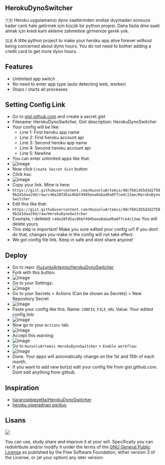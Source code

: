 ## HerokuDynoSwitcher

🇹🇷 Heroku uygulamanızı dyno saatlerinden endişe duymadan sonsuza kadar canlı hale getirmek için küçük bir python projesi. Daha fazla dino saati almak için kredi kartı ekleme zahmetine girmenize gerek yok.

🇬🇧 A little python project to make your heroku app alive forever without being concerned about dyno hours. You do not need to bother adding a credit card to get more dyno hours.

## Features

- Unlimited app switch
- No need to enter app type (auto detecting web, worker)
- Stops / starts all processes

## Setting Config Link

- Go to [gist.github.com](https://gist.github.com) and create a secret gist
- Filename: HerokuDynoSwitcher, Gist description: HerokuDynoSwitcher
- Your config will be like:
  - Line 1: First heroku app name
  - Line 2: First heroku account api
  - Line 3: Second heroku app name
  - Line 4: Second heroku account api
  - Line 5: Newline
- You can enter unlimited apps like that:
- ![image](https://user-images.githubusercontent.com/84624971/181908371-3e89ced0-c639-418a-8507-5a5e5fcfafe7.png)
- Now click `Create Secret Gist` button
- Click `Raw`:
- ![image](https://user-images.githubusercontent.com/84624971/181908458-b1870588-b7d4-4a3a-8289-f7f5bada3824.png)
- Copy your link. Mine is here:
- `https://gist.githubusercontent.com/HuzunluArtemis/48cf681365d3d27509b2d1daa19d/raw/c46e28fd5ac8bbf4945eea0abad6a0ffce4c13ae/HerokuDynoSwitcher`
- Edit this like that:
- `https://gist.githubusercontent.com/HuzunluArtemis/48cf681365d3d27509b2d1daa19d/raw/HerokuDynoSwitcher`
- Example, i deleted: `c46e28fd5ac8bbf4945eea0abad6a0ffce4c13ae` You will delete yours.
- This step is important! Make you sure edited your config url! If you dont do that, changes you make in the config will not take effect.
- We got config file link. Keep in safe and dont share anyone!

## Deploy

- Go to repo: [HuzunluArtemis/HerokuDynoSwitcher](https://github.com/HuzunluArtemis/HerokuDynoSwitcher)
- Fork with this button:
- ![image](https://user-images.githubusercontent.com/84624971/181908627-a099a958-5841-4fc5-bf70-87cfd1b7665b.png)
- Go to your Settings:
- ![image](https://user-images.githubusercontent.com/84624971/181908664-ae1fc2cb-6c05-4141-b903-9883a28d3529.png)
- Go to your Secrets > Actions (Can be shown as Secrets) > New Repository Secret
- ![image](https://user-images.githubusercontent.com/84624971/181908800-f134353b-7072-4f46-9b37-acc7ba03ca4a.png)
- Paste your config like this. Name: `CONFIG_FILE_URL` Value: Your edited config link:
- ![image](https://user-images.githubusercontent.com/84624971/181908866-e59276d0-3ca1-4478-aea2-5aa365a40f46.png)
- Now go to your `Actions` tab:
- ![image](https://user-images.githubusercontent.com/84624971/181909231-11eb6260-9141-4adf-8dcf-94112b87e42d.png)
- Accept this warning:
- ![image](https://user-images.githubusercontent.com/84624971/181909363-4e51e944-87b1-4144-991c-088de393681b.png)
- Go to `HuzunluArtemis HerokuDynoSwitcher` > `Enable workflow`:
- ![image](https://user-images.githubusercontent.com/84624971/181909559-d3e83259-8a9f-41c9-b8c3-25bcfc1932d2.png)
- Done. Your apps will automatically change on the 1st and 15th of each month.
- If you want to add new bot(s) edit your config file from gist.github.com. Dont edit anything from github.

## Inspiration

- [tiararosebiezetta/HerokuDynoSwitcher](https://github.com/tiararosebiezetta/HerokuDynoSwitcher)
- [heroku.viperadnan.gq/duo](https://heroku.viperadnan.gq/duo)

## Lisans

![](https://www.gnu.org/graphics/gplv3-127x51.png)

You can use, study share and improve it at your will. Specifically you can redistribute and/or modify it under the terms of the [GNU General Public License](https://www.gnu.org/licenses/gpl-3.0.html) as published by the Free Software Foundation, either version 3 of the License, or (at your option) any later version.
